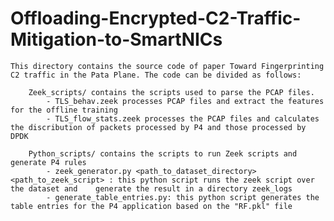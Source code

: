 # Offloading-Encrypted-C2-Traffic-Mitigation-to-SmartNICs
    This directory contains the source code of paper Toward Fingerprinting C2 traffic in the Pata Plane. The code can be divided as follows:

        Zeek_scripts/ contains the scripts used to parse the PCAP files.
            - TLS_behav.zeek processes PCAP files and extract the features for the offline training
            - TLS_flow_stats.zeek processes the PCAP files and calculates the discribution of packets processed by P4 and those processed by DPDK
            
        Python_scripts/ contains the scripts to run Zeek scripts and generate P4 rules
            - zeek_generator.py <path_to_dataset_directory> <path_to_zeek_script> : this python script runs the zeek script over the dataset and    generate the result in a directory zeek_logs
            - generate_table_entries.py: this python script generates the table entries for the P4 application based on the "RF.pkl" file

